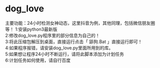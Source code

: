 # dog_love
主要功能：24小时检测女神动态，这里抖音为例，其他同理，包括微信朋友圈等！
1:安装python3最新版  
2:修改dog_love.py程序里的部分信息为自己的！  
3:将此压缩包解压到桌面，直接运行点击「 舔狗.Bat 」直接运行即可！  
4:如果程序报错，请安装dog_love.py里面所用到的库。  
5:如果想让程序24小时不断运行，请将此脚本添加为计划任务  
6:计划任务如何使用，请自行百度
